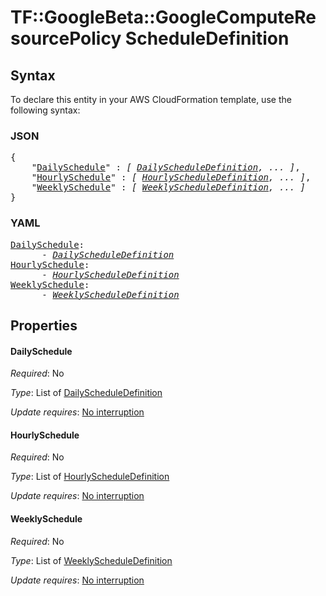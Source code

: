 # TF::GoogleBeta::GoogleComputeResourcePolicy ScheduleDefinition

## Syntax

To declare this entity in your AWS CloudFormation template, use the following syntax:

### JSON

<pre>
{
    "<a href="#dailyschedule" title="DailySchedule">DailySchedule</a>" : <i>[ <a href="dailyscheduledefinition.md">DailyScheduleDefinition</a>, ... ]</i>,
    "<a href="#hourlyschedule" title="HourlySchedule">HourlySchedule</a>" : <i>[ <a href="hourlyscheduledefinition.md">HourlyScheduleDefinition</a>, ... ]</i>,
    "<a href="#weeklyschedule" title="WeeklySchedule">WeeklySchedule</a>" : <i>[ <a href="weeklyscheduledefinition.md">WeeklyScheduleDefinition</a>, ... ]</i>
}
</pre>

### YAML

<pre>
<a href="#dailyschedule" title="DailySchedule">DailySchedule</a>: <i>
      - <a href="dailyscheduledefinition.md">DailyScheduleDefinition</a></i>
<a href="#hourlyschedule" title="HourlySchedule">HourlySchedule</a>: <i>
      - <a href="hourlyscheduledefinition.md">HourlyScheduleDefinition</a></i>
<a href="#weeklyschedule" title="WeeklySchedule">WeeklySchedule</a>: <i>
      - <a href="weeklyscheduledefinition.md">WeeklyScheduleDefinition</a></i>
</pre>

## Properties

#### DailySchedule

_Required_: No

_Type_: List of <a href="dailyscheduledefinition.md">DailyScheduleDefinition</a>

_Update requires_: [No interruption](https://docs.aws.amazon.com/AWSCloudFormation/latest/UserGuide/using-cfn-updating-stacks-update-behaviors.html#update-no-interrupt)

#### HourlySchedule

_Required_: No

_Type_: List of <a href="hourlyscheduledefinition.md">HourlyScheduleDefinition</a>

_Update requires_: [No interruption](https://docs.aws.amazon.com/AWSCloudFormation/latest/UserGuide/using-cfn-updating-stacks-update-behaviors.html#update-no-interrupt)

#### WeeklySchedule

_Required_: No

_Type_: List of <a href="weeklyscheduledefinition.md">WeeklyScheduleDefinition</a>

_Update requires_: [No interruption](https://docs.aws.amazon.com/AWSCloudFormation/latest/UserGuide/using-cfn-updating-stacks-update-behaviors.html#update-no-interrupt)

